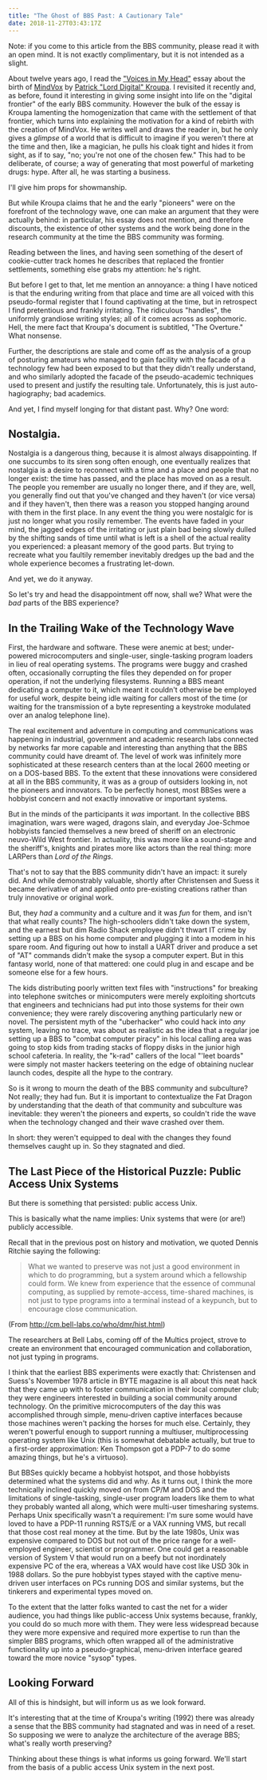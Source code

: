 ```yaml
---
title: "The Ghost of BBS Past: A Cautionary Tale"
date: 2018-11-27T03:43:17Z
---
```


Note: if you come to this article from the BBS community, please
read it with an open mind.  It is not exactly complimentary, but it
is not intended as a slight.

About twelve years ago, I read the
["Voices in My Head"](http://textfiles.com/bbs/MINDVOX/voices.txt)
essay about the birth of
[MindVox](https://en.wikipedia.org/wiki/MindVox) by
[Patrick "Lord Digital" Kroupa](https://en.wikipedia.org/wiki/Patrick_K._Kroupa).
I revisited it recently and, as before, found it interesting in
giving some insight into life on the "digital frontier" of the early
BBS community.  However the bulk of the essay is Kroupa lamenting
the homogenization that came with the settlement of that frontier,
which turns into explaining the motivation for a kind of rebirth
with the creation of MindVox.  He writes well and draws the reader
in, but he only gives a _glimpse_ of a world that is difficult to
imagine if you weren't there at the time and then, like a magician,
he pulls his cloak tight and hides it from sight, as if to say, "no;
you're not one of the chosen few."  This had to be deliberate, of
course; a way of generating that most powerful of marketing drugs:
hype.  After all, he was starting a business.

I'll give him props for showmanship.

But while Kroupa claims that he and the early "pioneers" were on the
forefront of the technology wave, one can make an argument that they
were actually behind: in particular, his essay does not mention, and
therefore discounts, the existence of other systems and the work
being done in the research community at the time the BBS community
was forming.

Reading between the lines, and having seen something of the desert
of cookie-cutter track homes he describes that replaced the frontier
settlements, something else grabs my attention: he's right.

But before I get to that, let me mention an annoyance: a thing I
have noticed is that the enduring writing from that place and time
are all voiced with this pseudo-formal register that I found
captivating at the time, but in retrospect I find pretentious and
frankly irritating.  The ridiculous "handles", the uniformly
grandiose writing styles; all of it comes across as sophomoric.
Hell, the mere fact that Kroupa's document is subtitled, "The
Overture."  What nonsense.

Further, the descriptions are stale and come off as the analysis of
a group of posturing amateurs who managed to gain facility with the
facade of a technology few had been exposed to but that they didn't
really understand, and who similarly adopted the facade of the
pseudo-academic techniques used to present and justify the resulting
tale.  Unfortunately, this is just auto-hagiography; bad academics.

And yet, I find myself longing for that distant past.  Why?  One
word:

## Nostalgia.

Nostalgia is a dangerous thing, because it is almost always
disappointing.  If one succumbs to its siren song often enough, one
eventually realizes that nostalgia is a desire to reconnect with a
time and a place and people that no longer exist: the time has
passed, and the place has moved on as a result.  The people you
remember are usually no longer there, and if they are, well, you
generally find out that you've changed and they haven't (or vice
versa) and if they haven't, then there was a reason you stopped
hanging around with them in the first place.  In any event the thing
you were nostalgic for is just no longer what you rosily remember.
The events have faded in your mind, the jagged edges of the
irritating or just plain bad being slowly dulled by the shifting
sands of time until what is left is a shell of the actual reality
you experienced: a pleasant memory of the good parts.  But trying to
recreate what you faultily remember inevitably dredges up the bad
and the whole experience becomes a frustrating let-down.

And yet, we do it anyway.

So let's try and head the disappointment off now, shall we?  What
were the _bad_ parts of the BBS experience?

## In the Trailing Wake of the Technology Wave

First, the hardware and software.  These were anemic at best;
under-powered microcomputers and single-user, single-tasking program
loaders in lieu of real operating systems.  The programs were buggy
and crashed often, occasionally corrupting the files they depended
on for proper operation, if not the underlying filesystems.  Running
a BBS meant dedicating a computer to it, which meant it couldn't
otherwise be employed for useful work, despite being idle waiting
for callers most of the time (or waiting for the transmission of a
byte representing a keystroke modulated over an analog telephone
line).

The real excitement and adventure in computing and communications
was happening in industrial, government and academic research labs
connected by networks far more capable and interesting than anything
that the BBS community could have dreamt of.  The level of work was
infinitely more sophisticated at these research centers than at the
local 2600 meeting or on a DOS-based BBS.  To the extent that these
innovations were considered at all in the BBS community, it was as a
group of outsiders looking in, not the pioneers and innovators.  To
be perfectly honest, most BBSes were a hobbyist concern and not
exactly innovative or important systems.

But in the minds of the participants it _was_ important.  In the
collective BBS imagination, wars were waged, dragons slain, and
everyday Joe-Schmoe hobbyists fancied themselves a new breed of
sheriff on an electronic neuvo-Wild West frontier.  In actuality,
this was more like a sound-stage and the sheriff's, knights and
pirates more like actors than the real thing: more LARPers than
_Lord of the Rings_.

That's not to say that the BBS community didn't have an impact: it
surely did.  And while demonstrably valuable, shortly after
Christensen and Suess it became derivative of and applied _onto_
pre-existing creations rather than truly innovative or original
work.

But, they _had_ a community and a culture and it was _fun_ for them,
and isn't that what really counts?  The high-schoolers didn't take
down the system, and the earnest but dim Radio Shack employee didn't
thwart IT crime by setting up a BBS on his home computer and
plugging it into a modem in his spare room.  And figuring out how to
install a UART driver and produce a set of "AT" commands didn't make
the sysop a computer expert.  But in this fantasy world, none of
that mattered: one could plug in and escape and be someone else for
a few hours.

The kids distributing poorly written text files with "instructions"
for breaking into telephone switches or minicomputers were merely
exploiting shortcuts that engineers and technicians had put into
those systems for their own convenience; they were rarely
discovering anything particularly new or novel.  The persistent myth
of the "uberhacker" who could hack into _any_ system, leaving no
trace, was about as realistic as the idea that a regular joe setting
up a BBS to "combat computer piracy" in his local calling area was
going to stop kids from trading stacks of floppy disks in the junior
high school cafeteria.  In reality, the "k-rad" callers of the local
"'leet boards" were simply not master hackers teetering on the edge
of obtaining nuclear launch codes, despite all the hype to the
contrary.

So is it wrong to mourn the death of the BBS community and
subculture?  Not really; they had fun.  But it is important to
contextualize the Fat Dragon by understanding that the death of that
community and subculture was inevitable: they weren't the pioneers
and experts, so couldn't ride the wave when the technology changed
and their wave crashed over them.

In short: they weren't equipped to deal with the changes they found
themselves caught up in.  So they stagnated and died.

## The Last Piece of the Historical Puzzle: Public Access Unix Systems

But there is something that persisted: public access Unix.

This is basically what the name implies: Unix systems that were (or
are!) publicly accessible.

Recall that in the previous post on history and motivation, we
quoted Dennis Ritchie saying the following:

>What we wanted to preserve was not just a good
>environment in which to do programming, but a system
>around which a fellowship could form.  We knew from
>experience that the essence of communal computing, as
>supplied by remote-access, time-shared machines, is
>not just to type programs into a terminal instead of
>a keypunch, but to encourage close communication.

(From http://cm.bell-labs.co/who/dmr/hist.html)

The researchers at Bell Labs, coming off of the Multics project,
strove to create an environment that encouraged communication and
collaboration, not just typing in programs.

I think that the earliest BBS experiments were exactly that:
Christensen and Suess's November 1978 article in BYTE magazine is
all about this neat hack that they came up with to foster
communication in their local computer club; they were engineers
interested in building a social community around technology.  On the
primitive microcomputers of the day this was accomplished through
simple, menu-driven captive interfaces because those machines
weren't packing the horses for much else.  Certainly, they weren't
powerful enough to support running a multiuser, multiprocessing
operating system like Unix (this is somewhat debatable actually, but
true to a first-order approximation: Ken Thompson got a PDP-7 to do
some amazing things, but he's a virtuoso).

But BBSes quickly became a hobbyist hotspot, and those hobbyists
determined what the systems did and why.  As it turns out, I think
the more technically inclined quickly moved on from CP/M and DOS and
the limitations of single-tasking, single-user program loaders like
them to what they probably wanted all along, which were multi-user
timesharing systems.  Perhaps Unix specifically wasn't a
requirement: I'm sure some would have loved to have a PDP-11 running
RSTS/E or a VAX running VMS, but recall that those cost real money
at the time.  But by the late 1980s, Unix was expensive compared to
DOS but not out of the price range for a well-employed engineer,
scientist or programmer.  One could get a reasonable version of
System V that would run on a beefy but not inordinately expensive PC
of the era, whereas a VAX would have cost like USD 30k in 1988
dollars.  So the pure hobbyist types stayed with the captive
menu-driven user interfaces on PCs running DOS and similar systems,
but the tinkerers and experimental types moved on.

To the extent that the latter folks wanted to cast the net for a
wider audience, you had things like public-access Unix systems
because, frankly, you could do so much more with them.  They were
less widespread because they were more expensive and required more
expertise to run than the simpler BBS programs, which often wrapped
all of the administrative functionality up into a pseudo-graphical,
menu-driven interface geared toward the more novice "sysop" types.

## Looking Forward

All of this is hindsight, but will inform us as we look forward.

It's interesting that at the time of Kroupa's writing (1992) there
was already a sense that the BBS community had stagnated and was in
need of a reset.  So supposing we were to analyze the architecture
of the average BBS; what's really worth preserving?

Thinking about these things is what informs us going forward.  We'll
start from the basis of a public access Unix system in the next
post.
